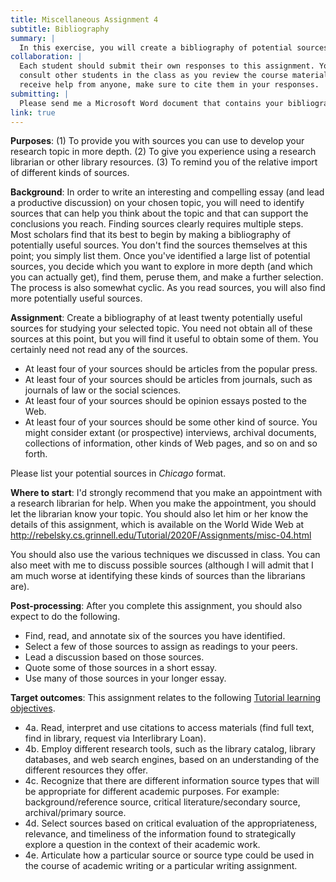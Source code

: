 ```yaml
---
title: Miscellaneous Assignment 4
subtitle: Bibliography
summary: |
  In this exercise, you will create a bibliography of potential sources for your research topic.
collaboration: |
  Each student should submit their own responses to this assignment. You may
  consult other students in the class as you review the course materials. If you
  receive help from anyone, make sure to cite them in your responses. 
submitting: |
  Please send me a Microsoft Word document that contains your bibliography.
link: true
---
```

**Purposes**: (1) To provide you with sources you can use to develop
your research topic in more depth. (2) To give you experience using
a research librarian or other library resources. (3) To remind you
of the relative import of different kinds of sources.

**Background**: In order to write an interesting and compelling
essay (and lead a productive discussion) on your chosen topic, you
will need to identify sources that can help you think about the
topic and that can support the conclusions you reach. Finding sources
clearly requires multiple steps. Most scholars find that its best
to begin by making a bibliography of potentially useful sources.
You don't find the sources themselves at this point; you simply
list them. Once you've identified a large list of potential sources,
you decide which you want to explore in more depth (and which you
can actually get), find them, peruse them, and make a further
selection. The process is also somewhat cyclic. As you read sources,
you will also find more potentially useful sources.

**Assignment**: Create a bibliography of at least twenty potentially
useful sources for studying your selected topic. You need not obtain
all of these sources at this point, but you will find it useful to
obtain some of them. You certainly need not read any of the sources.

* At least four of your sources should be articles from the popular press.
* At least four of your sources should be articles from journals, such as journals of law or the social sciences.
* At least four of your sources should be opinion essays posted to the Web.
* At least four of your sources should be some other kind of source.  You
  might consider extant (or prospective) interviews, archival documents,
  collections of information, other kinds of Web pages, and so on and
  so forth.

Please list your potential sources in *Chicago* format.

**Where to start**:
I'd strongly recommend that you make an appointment with a research librarian for help. When you make the appointment, you should let the librarian know your topic. You should also let him or her know the details of this assignment, which is available on the World Wide Web at http://rebelsky.cs.grinnell.edu/Tutorial/2020F/Assignments/misc-04.html

You should also use the various techniques we discussed in class.
You can also meet with me to discuss possible sources (although I
will admit that I am much worse at identifying these kinds of sources
than the librarians are).

**Post-processing**: After you complete this assignment, you should also
expect to do the following.

* Find, read, and annotate six of the sources you have identified.
* Select a few of those sources to assign as readings to your peers.
* Lead a discussion based on those sources.
* Quote some of those sources in a short essay.
* Use many of those sources in your longer essay.

**Target outcomes**: This assignment relates to the following [Tutorial
learning objectives](../handouts/objectives).

* 4a. Read, interpret and use citations to access materials (find full text, find in library, request via Interlibrary Loan).
* 4b. Employ different research tools, such as the library catalog, library databases, and web search engines, based on an understanding of the different resources they offer.
* 4c. Recognize that there are different information source types that will be appropriate for different academic purposes. For example: background/reference source, critical literature/secondary source, archival/primary source.
* 4d. Select sources based on critical evaluation of the appropriateness, relevance, and timeliness of the information found to strategically explore a question in the context of their academic work.
* 4e. Articulate how a particular source or source type could be used in the course of academic writing or a particular writing assignment.
